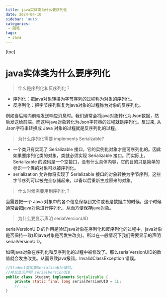 ```yaml
---
title: java实体类为什么要序列化
date: 2024-04-10
sidebar: 'auto'
categories: 
 - 随笔
tags:
 - Java
---
```


[toc]

# java实体类为什么要序列化

> 什么是序列化和反序列化？

- 序列化：把java对象转换为字节序列的过程称为对象的序列化。
- 反序列化：把字节序列恢复为java对象的过程称为对象的反序列化。

例如当后端向前端发送响应消息时。我们通常会将java对象转化为Json数据，然后发送给前端。而这种java对象转化为Json字符串的过程就是序列化。反过来, 从 Json字符串转换成 Java 对象的过程就是反序列化的过程。


> 为什么序列化需要 implements Serialzable?

- 一个类只有实现了 Serializable 接口，它的实例化对象才是可序列化的。因此如果要序列化类的对象，类就必须实现 Serializable 接口。而实际上，Serializable 的源码是一个空接口，没有什么具体内容，它的目的只是简单的标识一个类的对象可以被序列化。
- serialization 允许你将实现了 Serializable 接口的对象转换为字节序列，这些字节序列可以被完全存储起来，以备以后重新生成原来的对象。

> 什么时候需要用到序列化？

当需要把一个 Java 对象中的各个信息保存到文件或者是数据库的时候。这个时候通常会把java对象进行序列化，从而方便保存java对象。

> 为什么要显示声明 serialVersionUID

serialVersionUID 的作用是验证java对象在序列化和反序列化的过程中，java对象是否保持一致(即java对象是否发生改变)。所以在一般情况下我们需要显示的声明serialVersionUID。

如果java对象在序列化和反序列化的过程中被修改了。那么serialVersionUID的数值就会发生改变。从而导致java报错，InvalidClassException 错误。

```java
//Student类实现Serializable接口。
//并且显示声明 serialVersionUID
public class Student implements Serializable {
    private static final long serialVersionUID = 1L;
    //....
}
```